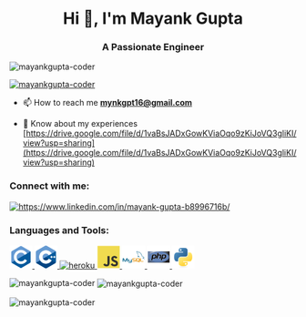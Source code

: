 <h1 align="center">Hi 👋, I'm Mayank Gupta</h1>
<h3 align="center">A Passionate Engineer</h3>

<p align="left"> <img src="https://komarev.com/ghpvc/?username=mayankgupta-coder&label=Profile%20views&color=0e75b6&style=flat" alt="mayankgupta-coder" /> </p>

<p align="left"> <a href="https://github.com/ryo-ma/github-profile-trophy"><img src="https://github-profile-trophy.vercel.app/?username=mayankgupta-coder" alt="mayankgupta-coder" /></a> </p>

- 📫 How to reach me **mynkgpt16@gmail.com**

- 📄 Know about my experiences [https://drive.google.com/file/d/1vaBsJADxGowKViaOqo9zKiJoVQ3gliKI/view?usp=sharing](https://drive.google.com/file/d/1vaBsJADxGowKViaOqo9zKiJoVQ3gliKI/view?usp=sharing)

<h3 align="left">Connect with me:</h3>
<p align="left">
<a href="https://linkedin.com/in/https://www.linkedin.com/in/mayank-gupta-b8996716b/" target="blank"><img align="center" src="https://raw.githubusercontent.com/rahuldkjain/github-profile-readme-generator/master/src/images/icons/Social/linked-in-alt.svg" alt="https://www.linkedin.com/in/mayank-gupta-b8996716b/" height="30" width="40" /></a>
</p>

<h3 align="left">Languages and Tools:</h3>
<p align="left"> <a href="https://www.cprogramming.com/" target="_blank"> <img src="https://raw.githubusercontent.com/devicons/devicon/master/icons/c/c-original.svg" alt="c" width="40" height="40"/> </a> <a href="https://www.w3schools.com/cpp/" target="_blank"> <img src="https://raw.githubusercontent.com/devicons/devicon/master/icons/cplusplus/cplusplus-original.svg" alt="cplusplus" width="40" height="40"/> </a> <a href="https://heroku.com" target="_blank"> <img src="https://www.vectorlogo.zone/logos/heroku/heroku-icon.svg" alt="heroku" width="40" height="40"/> </a> <a href="https://developer.mozilla.org/en-US/docs/Web/JavaScript" target="_blank"> <img src="https://raw.githubusercontent.com/devicons/devicon/master/icons/javascript/javascript-original.svg" alt="javascript" width="40" height="40"/> </a> <a href="https://www.mysql.com/" target="_blank"> <img src="https://raw.githubusercontent.com/devicons/devicon/master/icons/mysql/mysql-original-wordmark.svg" alt="mysql" width="40" height="40"/> </a> <a href="https://www.php.net" target="_blank"> <img src="https://raw.githubusercontent.com/devicons/devicon/master/icons/php/php-original.svg" alt="php" width="40" height="40"/> </a> <a href="https://www.python.org" target="_blank"> <img src="https://raw.githubusercontent.com/devicons/devicon/master/icons/python/python-original.svg" alt="python" width="40" height="40"/> </a> </p>

<p><img align="left" src="https://github-readme-stats.vercel.app/api/top-langs?username=mayankgupta-coder&show_icons=true&locale=en&layout=compact" alt="mayankgupta-coder" /></p>

<p>&nbsp;<img align="center" src="https://github-readme-stats.vercel.app/api?username=mayankgupta-coder&show_icons=true&locale=en" alt="mayankgupta-coder" /></p>

<p><img align="center" src="https://github-readme-streak-stats.herokuapp.com/?user=mayankgupta-coder&" alt="mayankgupta-coder" /></p>
